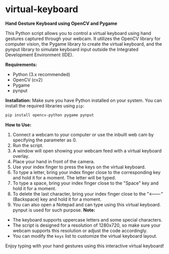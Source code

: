 # virtual-keyboard
**Hand Gesture Keyboard using OpenCV and Pygame**

This Python script allows you to control a virtual keyboard using hand gestures captured through your webcam. It utilizes the OpenCV library for computer vision, the Pygame library to create the virtual keyboard, and the pynput library to simulate keyboard input outside the Integrated Development Environment (IDE).

**Requirements:**
- Python (3.x recommended)
- OpenCV (cv2)
- Pygame
- pynput

**Installation:**
Make sure you have Python installed on your system. You can install the required libraries using `pip`:

```bash
pip install opencv-python pygame pynput
```

**How to Use:**
1. Connect a webcam to your computer or use the inbuilt web cam by specifying the parameter as 0.
2. Run the script.
3. A window will open showing your webcam feed with a virtual keyboard overlay.
4. Place your hand in front of the camera.
5. Use your index finger to press the keys on the virtual keyboard.
6. To type a letter, bring your index finger close to the corresponding key and hold it for a moment. The letter will be typed.
7. To type a space, bring your index finger close to the "Space" key and hold it for a moment.
8. To delete the last character, bring your index finger close to the "<---" (Backspace) key and hold it for a moment.
9. You can also open a Notepad and can type using this virtual keyboard. pynput is used for such purpose.
**Note:**
- The keyboard supports uppercase letters and some special characters.
- The script is designed for a resolution of 1280x720, so make sure your webcam supports this resolution or adjust the code accordingly.
- You can modify the `keys` list to customize the virtual keyboard layout.

Enjoy typing with your hand gestures using this interactive virtual keyboard!
